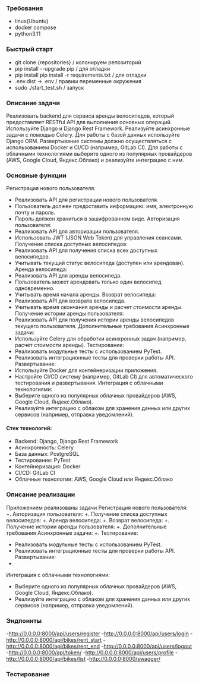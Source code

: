 ### Требования
- linux(Ubuntu)
- docker compose
- python3.11

### Быстрый старт
- git clone {repositories} / колонируем репозиторий
- pip install --upgrade pip / для отладки
- pip install pip install -r requirements.txt / для отладки
- .env.dist -> .env / правим переменные окружения
- sudo ./start_test.sh / запуск

### Описание задачи
Реализовать backend для сервиса аренды велосипедов, который предоставляет RESTful API
для выполнения основных операций.
Используйте Django и Django Rest Framework. Реализуйте асинхронные задачи с помощью
Celery.
Для работы с базой данных используйте Django ORM. Развертывание системы должно
осуществляться с использованием Docker и CI/CD (например, GitLab CI).
Для работы с облачными технологиями выберите одного из популярных провайдеров (AWS,
Google Cloud, Яндекс.Облако) и реализуйте интеграцию с ним.

### Основные функции
Регистрация нового пользователя:
- Реализовать API для регистрации нового пользователя.
- Пользователь должен предоставить информацию: имя, электронную почту и пароль.
- Пароль должен храниться в зашифрованном виде.
Авторизация пользователя:
- Реализовать API для авторизации пользователя.
- Использовать JWT (JSON Web Token) для управления сеансами.
Получение списка доступных велосипедов:
- Реализовать API для получения списка всех доступных велосипедов.
- Учитывать текущий статус велосипеда (доступен или арендован).
Аренда велосипеда:
- Реализовать API для аренды велосипеда.
- Пользователь может арендовать только один велосипед одновременно.
- Учитывать время начала аренды.
Возврат велосипеда:
- Реализовать API для возврата велосипеда.
- Учитывать время окончания аренды и расчет стоимости аренды.
Получение истории аренды пользователя:
- Реализовать API для получения истории аренды велосипедов текущего пользователя.
Дополнительные требования
Асинхронные задачи:
- Используйте Celery для обработки асинхронных задач (например, расчет стоимости
аренды).
Тестирование:
- Реализовать модульные тесты с использованием PyTest.
- Реализовать интеграционные тесты для проверки работы API.
Развертывание:
- Используйте Docker для контейнеризации приложения.
- Настройте CI/CD систему (например, GitLab CI) для автоматического тестирования и
развертывания.
Интеграция с облачными технологиями:
- Выберите одного из популярных облачных провайдеров (AWS, Google Cloud,
Яндекс.Облако).
- Реализуйте интеграцию с облаком для хранения данных или других сервисов (например,
отправка уведомлений).

#### Стек технологий:
- Backend: Django, Django Rest Framework
- Асинхронность: Celery
- База данных: PostgreSQL
- Тестирование: PyTest
- Контейнеризация: Docker
- CI/CD: GitLab CI
- Облачные технологии: AWS, Google Cloud или Яндекс.Облако

### Описание реализации
Приложением реализованы задачи
Регистрация нового пользователя:
+.
Авторизация пользователя:
+.
Получение списка доступных велосипедов:
+.
Аренда велосипеда:
+.
Возврат велосипеда:
+. 
Получение истории аренды пользователя:
+.
Дополнительные требования
Асинхронные задачи:
+.
Тестирование:
- Реализовать модульные тесты с использованием PyTest.
- Реализовать интеграционные тесты для проверки работы API.
Развертывание:
-
Интеграция с облачными технологиями:
- Выберите одного из популярных облачных провайдеров (AWS, Google Cloud,
Яндекс.Облако).
- Реализуйте интеграцию с облаком для хранения данных или других сервисов (например,
отправка уведомлений).

### Эндпоинты
-http://0.0.0.0:8000/api/users/register
-http://0.0.0.0:8000/api/users/login
-http://0.0.0.0:8000/api/bikes/rent_start
-http://0.0.0.0:8000/api/bikes/rent_end
-http://0.0.0.0:8000/api/users/logout
-http://0.0.0.0:8000/api/token/
-http://0.0.0.0:8000/api/users/profile
-http://0.0.0.0:8000/api/bikes/list
-http://0.0.0.0:8000/swagger/

### Тестирование
